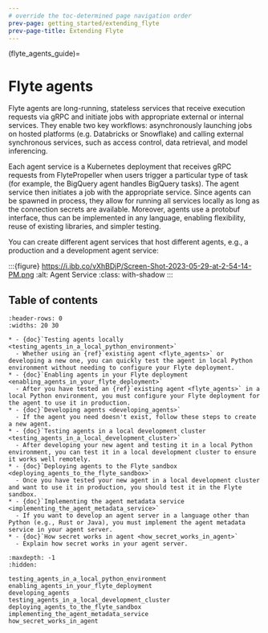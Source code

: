 ```yaml
---
# override the toc-determined page navigation order
prev-page: getting_started/extending_flyte
prev-page-title: Extending Flyte
---
```


(flyte_agents_guide)=
# Flyte agents

Flyte agents are long-running, stateless services that receive execution requests via gRPC and initiate jobs with appropriate external or internal services. They enable two key workflows: asynchronously launching jobs on hosted platforms (e.g. Databricks or Snowflake) and calling external synchronous services, such as access control, data retrieval, and model inferencing.

Each agent service is a Kubernetes deployment that receives gRPC requests from FlytePropeller when users trigger a particular type of task (for example, the BigQuery agent handles BigQuery tasks). The agent service then initiates a job with the appropriate service. Since agents can be spawned in process, they allow for running all services locally as long as the connection secrets are available. Moreover, agents use a protobuf interface, thus can be implemented in any language, enabling flexibility, reuse of existing libraries, and simpler testing.

You can create different agent services that host different agents, e.g., a production and a development agent service:

:::{figure} https://i.ibb.co/vXhBDjP/Screen-Shot-2023-05-29-at-2-54-14-PM.png
:alt: Agent Service
:class: with-shadow
:::

## Table of contents

```{list-table}
:header-rows: 0
:widths: 20 30

* - {doc}`Testing agents locally <testing_agents_in_a_local_python_environment>`
  - Whether using an {ref}`existing agent <flyte_agents>` or developing a new one, you can quickly test the agent in local Python environment without needing to configure your Flyte deployment.
* - {doc}`Enabling agents in your Flyte deployment <enabling_agents_in_your_flyte_deployment>`
  - After you have tested an {ref}`existing agent <flyte_agents>` in a local Python environment, you must configure your Flyte deployment for the agent to use it in production.
* - {doc}`Developing agents <developing_agents>`
  - If the agent you need doesn't exist, follow these steps to create a new agent.
* - {doc}`Testing agents in a local development cluster <testing_agents_in_a_local_development_cluster>`
  - After developing your new agent and testing it in a local Python environment, you can test it in a local development cluster to ensure it works well remotely.
* - {doc}`Deploying agents to the Flyte sandbox <deploying_agents_to_the_flyte_sandbox>`
  - Once you have tested your new agent in a local development cluster and want to use it in production, you should test it in the Flyte sandbox.
* - {doc}`Implementing the agent metadata service <implementing_the_agent_metadata_service>`
  - If you want to develop an agent server in a language other than Python (e.g., Rust or Java), you must implement the agent metadata service in your agent server.
* - {doc}`How secret works in agent <how_secret_works_in_agent>`
  - Explain how secret works in your agent server.
```

```{toctree}
:maxdepth: -1
:hidden:

testing_agents_in_a_local_python_environment
enabling_agents_in_your_flyte_deployment
developing_agents
testing_agents_in_a_local_development_cluster
deploying_agents_to_the_flyte_sandbox
implementing_the_agent_metadata_service
how_secret_works_in_agent
```

